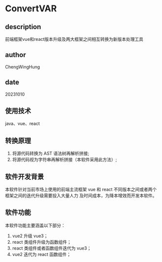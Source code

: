 # ConvertVAR
## description
前端框架vue和react版本升级及两大框架之间相互转换为新版本处理工具
## author 
ChengWingHung
## date
20231010
## 使用技术
java、vue、react
## 转换原理
1. 将源代码转换为 AST 语法树再解析拼接;
2. 将源代码视为字符串再解析拼接（本软件采用此方法）;
## 软件开发背景
本软件针对当前市场上使用的前端主流框架 vue 和
react 不同版本之间或者两个框架之间的迭代升级需要投入大量人力
及时间成本，为降本增效而开发本软件。
## 软件功能
本软件功能主要涵盖以下部分：
1. vue2 升级 vue3；
2. react 类组件升级为函数组件；
3. react 类组件或者函数组件迭代为 vue3；
4. vue2 迭代为 react 函数组件；
